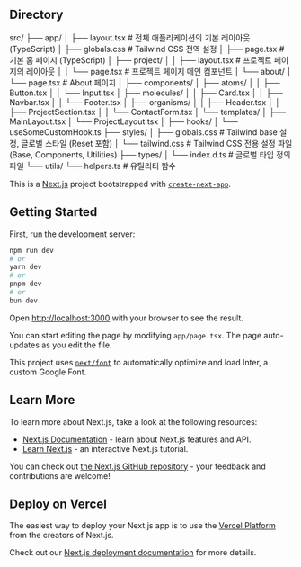 ## Directory
src/
├── app/
│   ├── layout.tsx           # 전체 애플리케이션의 기본 레이아웃 (TypeScript)
│   ├── globals.css          # Tailwind CSS 전역 설정
│   ├── page.tsx             # 기본 홈 페이지 (TypeScript)
│   ├── project/
│   │   ├── layout.tsx       # 프로젝트 페이지의 레이아웃
│   │   └── page.tsx         # 프로젝트 페이지 메인 컴포넌트
│   └── about/
│       └── page.tsx         # About 페이지
│
├── components/
│   ├── atoms/
│   │   ├── Button.tsx
│   │   └── Input.tsx
│   ├── molecules/
│   │   ├── Card.tsx
│   │   ├── Navbar.tsx
│   │   └── Footer.tsx
│   ├── organisms/
│   │   ├── Header.tsx
│   │   ├── ProjectSection.tsx
│   │   └── ContactForm.tsx
│   └── templates/
│       ├── MainLayout.tsx
│       └── ProjectLayout.tsx
│
├── hooks/
│   └── useSomeCustomHook.ts
├── styles/
│   ├── globals.css          # Tailwind base 설정, 글로벌 스타일 (Reset 포함)
│   └── tailwind.css         # Tailwind CSS 전용 설정 파일 (Base, Components, Utilities)
├── types/
│   └── index.d.ts           # 글로벌 타입 정의 파일
└── utils/
    └── helpers.ts           # 유틸리티 함수



This is a [Next.js](https://nextjs.org/) project bootstrapped with [`create-next-app`](https://github.com/vercel/next.js/tree/canary/packages/create-next-app).

## Getting Started

First, run the development server:

```bash
npm run dev
# or
yarn dev
# or
pnpm dev
# or
bun dev
```

Open [http://localhost:3000](http://localhost:3000) with your browser to see the result.

You can start editing the page by modifying `app/page.tsx`. The page auto-updates as you edit the file.

This project uses [`next/font`](https://nextjs.org/docs/basic-features/font-optimization) to automatically optimize and load Inter, a custom Google Font.

## Learn More

To learn more about Next.js, take a look at the following resources:

- [Next.js Documentation](https://nextjs.org/docs) - learn about Next.js features and API.
- [Learn Next.js](https://nextjs.org/learn) - an interactive Next.js tutorial.

You can check out [the Next.js GitHub repository](https://github.com/vercel/next.js/) - your feedback and contributions are welcome!

## Deploy on Vercel

The easiest way to deploy your Next.js app is to use the [Vercel Platform](https://vercel.com/new?utm_medium=default-template&filter=next.js&utm_source=create-next-app&utm_campaign=create-next-app-readme) from the creators of Next.js.

Check out our [Next.js deployment documentation](https://nextjs.org/docs/deployment) for more details.
